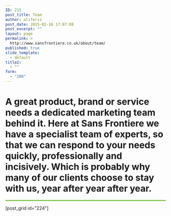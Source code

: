 ```yaml
---
ID: 215
post_title: Team
author: aliferis
post_date: 2015-02-16 17:07:08
post_excerpt: ""
layout: page
permalink: >
  http://www.sansfrontiere.co.uk/about/team/
published: true
slide_template:
  - default
title2:
  - ""
form:
  - "200"
---
```

<h1 class="tp-hp-intro  lighter">A great product, brand or service needs a dedicated marketing team behind it. Here at Sans Frontiere we have a specialist team of experts, so that we can respond to your needs quickly, professionally and incisively. Which is probably why many of our clients choose to stay with us, year after year after year.</h1>

<hr style="height: 3px; border: none; color: #75c044; background-color: #75c044;" />

[post_grid id="224"]